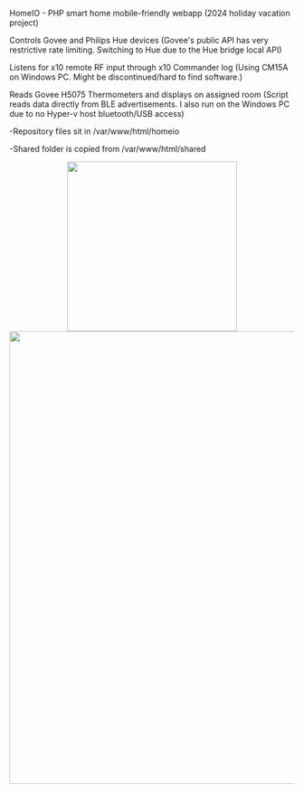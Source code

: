 HomeIO - PHP smart home mobile-friendly webapp (2024 holiday vacation project)

Controls Govee and Philips Hue devices (Govee's public API has very restrictive rate limiting. Switching to Hue due to the Hue bridge local API)

Listens for x10 remote RF input through x10 Commander log (Using CM15A on Windows PC. Might be discontinued/hard to find software.)

Reads Govee H5075 Thermometers and displays on assigned room (Script reads data directly from BLE advertisements. I also run on the Windows PC due to no Hyper-v host bluetooth/USB access)

-Repository files sit in /var/www/html/homeio

-Shared folder is copied from /var/www/html/shared

<div align="center">
    <img src="/../master/assets/images/HomeIO-mobile.png" width="300px"</img> 
</div>
<div align="center">
    <img src="/../master/assets/images/HomeIO-full.png" width="800px"</img> 
</div>
